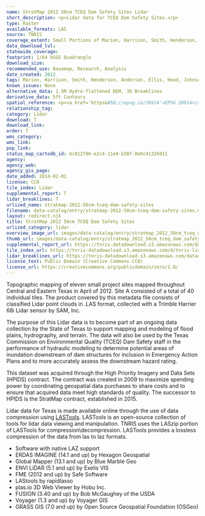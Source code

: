 ```yaml
---
name: StratMap 2012 50cm TCEQ Dam Safety Sites Lidar
short_description: <p>Lidar data for TCEQ Dam Safety Sites.</p>
type: Raster
available_formats: LAS
source: TNRIS
coverage_extent: Small Portions of Marion, Harrison, Smith, Henderson, Anderson, Ellis, Hood, Johnson, Callahan, Bandera
data_download_lvl:
statewide_coverage:
footprint: 1/64 USGS Quadrangle
download_size:
recommended_use: Basemap, Research, Analysis
date_created: 2012
tags: Marion, Harrison, Smith, Henderson, Anderson, Ellis, Hood, Johnson, Callahan, Bandera, Lidar, Point Cloud, LAS, Elevation, County, Historical
known_issues: None
alternative_data: 1.5M Hydro-flattened DEM, 3D Breaklines
derivative_data: 5ft Contours
spatial_reference: <p><a href='https&#58;//epsg.io/26914'>EPSG 26914</a></p>
relationship_tag:
category: Lidar
download: T
download_link:
order: T
wms_category:
wms_link:
pop_link:
status_map_cartodb_id: 6c812f96-e2c4-11e4-b38f-0e0c41326911
agency:
agency_web:
agency_gis_page:
date_added: 2014-02-01
license: CC0
tile_index: Lidar
supplemental_report: T
lidar_breaklines: T
urlized_name: stratmap-2012-50cm-tceq-dam-safety-sites
filename: data-catalog/entry/stratmap-2012-50cm-tceq-dam-safety-sites.md
layout: redirect.njk
title: StratMap 2012 50cm TCEQ Dam Safety Sites
urlized_category: lidar
overview_image_url: images/data-catalog/entry/stratmap_2012_50cm_tceq_dam_safety_sites_overview.jpg
thumb_url: images/data-catalog/entry/stratmap_2012_50cm_tceq_dam_safety_sites_th.jpg
supplemental_report_url: https://tnris-datadownload.s3.amazonaws.com/datacatalog/supplemental_reports/stratmap_2012_50cm_tceq_dam_safety_sites_supplementalreports.zip
tile_index_url: https://tnris-datadownload.s3.amazonaws.com/d/tnris-lidar/state/tx/tnris-lidar_tx.zip
lidar_breaklines_url: https://tnris-datadownload.s3.amazonaws.com/datacatalog/lidar_breaklines/stratmap_2012_50cm_tceq_dam_safety_sites_breaklines.zip
license_text: Public Domain (Creative Commons CC0)
license_url: https://creativecommons.org/publicdomain/zero/1.0/
---
```


Topographic mapping of eleven small project sites mapped throughout Central and Eastern Texas in April of 2012. Site A consisted of a total of 40 individual tiles. The product covered by this metadata file consists of classified Lidar point clouds in .LAS format, collected with a Trimble Harrier 68i Lidar sensor by SAM, Inc.

The purpose of this Lidar data is to become part of an ongoing data collection by the State of Texas to support mapping and modeling of flood plains, hydrography, and terrain. The data will also be used by the Texas Commission on Environmental Quality (TCEQ) Dam Safety staff in the performance of hydraulic modeling to determine potential areas of inundation downstream of dam structures for inclusion in Emergency Action Plans and to more accurately assess the downstream hazard rating.

This dataset was acquired through the High Priority Imagery and Data Sets (HPIDS) contract. The contract was created in 2009 to maximize spending power by coordinating geospatial data purchases to share costs and to ensure that acquired data meet high standards of quality. The successor to HPIDS is the StratMap contract, established in 2015.

Lidar data for Texas is made available online through the use of data compression using [LASTools](https://rapidlasso.com/lastools/). LASTools is an open-source collection of tools for lidar data viewing and manipulation. TNRIS uses the LASzip portion of LASTools for compression\decompression. LASTools provides a lossless compression of the data from las to laz formats.

- Software with native LAZ support
- ERDAS IMAGINE (14.1 and up) by Hexagon Geospatial
- Global Mapper (13.1 and up) by Blue Marble Geo
- ENVI LiDAR (5.1 and up) by Exelis VIS
- FME (2012 and up) by Safe Software
- LAStools by rapidlasso
- plas.io 3D Web Viewer by Hobu Inc.
- FUSION (3.40 and up) by Bob McGaughey of the USDA
- Voyager (1.3 and up) by Voyager GIS
- GRASS GIS (7.0 and up) by Open Source Geospatial Foundation (OSGeo)
